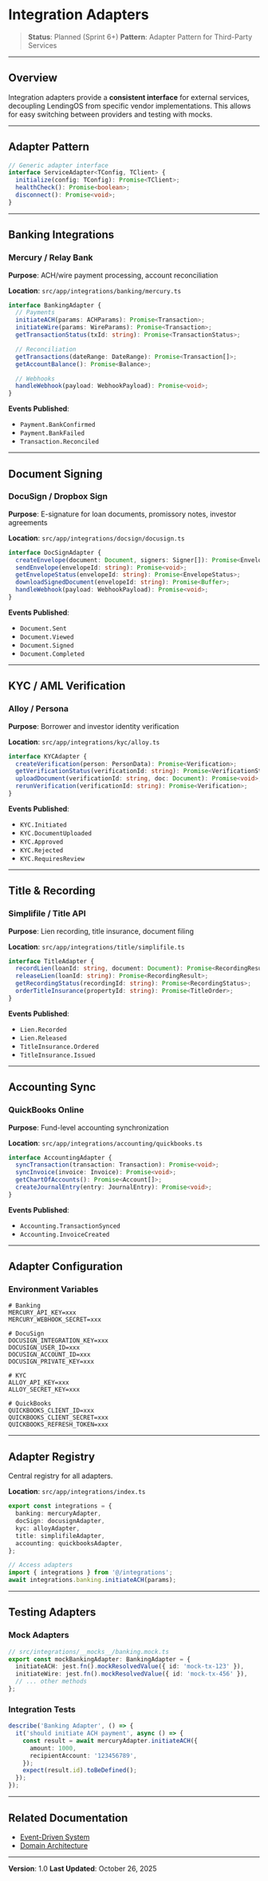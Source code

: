 # Integration Adapters

> **Status**: Planned (Sprint 6+)
> **Pattern**: Adapter Pattern for Third-Party Services

---

## Overview

Integration adapters provide a **consistent interface** for external services, decoupling LendingOS from specific vendor implementations. This allows for easy switching between providers and testing with mocks.

---

## Adapter Pattern

```typescript
// Generic adapter interface
interface ServiceAdapter<TConfig, TClient> {
  initialize(config: TConfig): Promise<TClient>;
  healthCheck(): Promise<boolean>;
  disconnect(): Promise<void>;
}
```

---

## Banking Integrations

### Mercury / Relay Bank

**Purpose**: ACH/wire payment processing, account reconciliation

**Location**: `src/app/integrations/banking/mercury.ts`

```typescript
interface BankingAdapter {
  // Payments
  initiateACH(params: ACHParams): Promise<Transaction>;
  initiateWire(params: WireParams): Promise<Transaction>;
  getTransactionStatus(txId: string): Promise<TransactionStatus>;

  // Reconciliation
  getTransactions(dateRange: DateRange): Promise<Transaction[]>;
  getAccountBalance(): Promise<Balance>;

  // Webhooks
  handleWebhook(payload: WebhookPayload): Promise<void>;
}
```

**Events Published**:
- `Payment.BankConfirmed`
- `Payment.BankFailed`
- `Transaction.Reconciled`

---

## Document Signing

### DocuSign / Dropbox Sign

**Purpose**: E-signature for loan documents, promissory notes, investor agreements

**Location**: `src/app/integrations/docsign/docusign.ts`

```typescript
interface DocSignAdapter {
  createEnvelope(document: Document, signers: Signer[]): Promise<Envelope>;
  sendEnvelope(envelopeId: string): Promise<void>;
  getEnvelopeStatus(envelopeId: string): Promise<EnvelopeStatus>;
  downloadSignedDocument(envelopeId: string): Promise<Buffer>;
  handleWebhook(payload: WebhookPayload): Promise<void>;
}
```

**Events Published**:
- `Document.Sent`
- `Document.Viewed`
- `Document.Signed`
- `Document.Completed`

---

## KYC / AML Verification

### Alloy / Persona

**Purpose**: Borrower and investor identity verification

**Location**: `src/app/integrations/kyc/alloy.ts`

```typescript
interface KYCAdapter {
  createVerification(person: PersonData): Promise<Verification>;
  getVerificationStatus(verificationId: string): Promise<VerificationStatus>;
  uploadDocument(verificationId: string, doc: Document): Promise<void>;
  rerunVerification(verificationId: string): Promise<Verification>;
}
```

**Events Published**:
- `KYC.Initiated`
- `KYC.DocumentUploaded`
- `KYC.Approved`
- `KYC.Rejected`
- `KYC.RequiresReview`

---

## Title & Recording

### Simplifile / Title API

**Purpose**: Lien recording, title insurance, document filing

**Location**: `src/app/integrations/title/simplifile.ts`

```typescript
interface TitleAdapter {
  recordLien(loanId: string, document: Document): Promise<RecordingResult>;
  releaseLien(loanId: string): Promise<RecordingResult>;
  getRecordingStatus(recordingId: string): Promise<RecordingStatus>;
  orderTitleInsurance(propertyId: string): Promise<TitleOrder>;
}
```

**Events Published**:
- `Lien.Recorded`
- `Lien.Released`
- `TitleInsurance.Ordered`
- `TitleInsurance.Issued`

---

## Accounting Sync

### QuickBooks Online

**Purpose**: Fund-level accounting synchronization

**Location**: `src/app/integrations/accounting/quickbooks.ts`

```typescript
interface AccountingAdapter {
  syncTransaction(transaction: Transaction): Promise<void>;
  syncInvoice(invoice: Invoice): Promise<void>;
  getChartOfAccounts(): Promise<Account[]>;
  createJournalEntry(entry: JournalEntry): Promise<void>;
}
```

**Events Published**:
- `Accounting.TransactionSynced`
- `Accounting.InvoiceCreated`

---

## Adapter Configuration

### Environment Variables

```env
# Banking
MERCURY_API_KEY=xxx
MERCURY_WEBHOOK_SECRET=xxx

# DocuSign
DOCUSIGN_INTEGRATION_KEY=xxx
DOCUSIGN_USER_ID=xxx
DOCUSIGN_ACCOUNT_ID=xxx
DOCUSIGN_PRIVATE_KEY=xxx

# KYC
ALLOY_API_KEY=xxx
ALLOY_SECRET_KEY=xxx

# QuickBooks
QUICKBOOKS_CLIENT_ID=xxx
QUICKBOOKS_CLIENT_SECRET=xxx
QUICKBOOKS_REFRESH_TOKEN=xxx
```

---

## Adapter Registry

Central registry for all adapters.

**Location**: `src/app/integrations/index.ts`

```typescript
export const integrations = {
  banking: mercuryAdapter,
  docSign: docusignAdapter,
  kyc: alloyAdapter,
  title: simplifileAdapter,
  accounting: quickbooksAdapter,
};

// Access adapters
import { integrations } from '@/integrations';
await integrations.banking.initiateACH(params);
```

---

## Testing Adapters

### Mock Adapters

```typescript
// src/integrations/__mocks__/banking.mock.ts
export const mockBankingAdapter: BankingAdapter = {
  initiateACH: jest.fn().mockResolvedValue({ id: 'mock-tx-123' }),
  initiateWire: jest.fn().mockResolvedValue({ id: 'mock-tx-456' }),
  // ... other methods
};
```

### Integration Tests

```typescript
describe('Banking Adapter', () => {
  it('should initiate ACH payment', async () => {
    const result = await mercuryAdapter.initiateACH({
      amount: 1000,
      recipientAccount: '123456789',
    });
    expect(result.id).toBeDefined();
  });
});
```

---

## Related Documentation

- [Event-Driven System](./event-driven-system.md)
- [Domain Architecture](./domain-architecture-v2.md)

---

**Version**: 1.0
**Last Updated**: October 26, 2025
